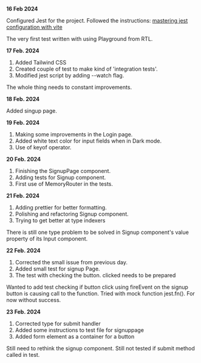 **16 Feb 2024**

Configured Jest for the project.
Followed the instructions: 
[mastering jest configuration with vite](https://dev.to/shmbajaj/mastering-jest-configuration-for-react-typescript-projects-with-vite-a-step-by-step-guide-4k4b)

The very first test written with using Playground from RTL.


**17 Feb. 2024**



1. Added Tailwind CSS
2. Created couple of test to make kind of 'integration tests'.
3. Modified jest script by adding --watch flag.

The whole thing needs to constant improvements.


**18 Feb. 2024**

Added singup page.


**19 Feb. 2024**

1. Making some improvements in the Login page.
2. Added white text color for input fields when in Dark mode.
3. Use of keyof operator.

**20 Feb. 2024**

1. Finishing the SignupPage component.
2. Adding tests for Signup component.
3. First use of MemoryRouter in the tests.

**21 Feb. 2024**

1. Adding prettier for better formatting.
2. Polishing and refactoring Signup component.
3. Trying to get better at type indexers

There is still one type problem to be solved in Signup component's value property of its Input component.

**22 Feb. 2024**

1. Corrected the small issue from previous day.
2. Added small test for signup Page.
3. The test with checking the button. clicked needs to be prepared

Wanted to add test checking if button click using fireEvent on the signup button is causing call to the function. Tried with mock function jest.fn().
For now without success.

**23 Feb. 2024**

1. Corrected type for submit handler
2. Added some instructions to test file for signuppage
3. Added form element as a container for a button

Still need to rethink the signup component.
Still not tested if submit method called in test.
